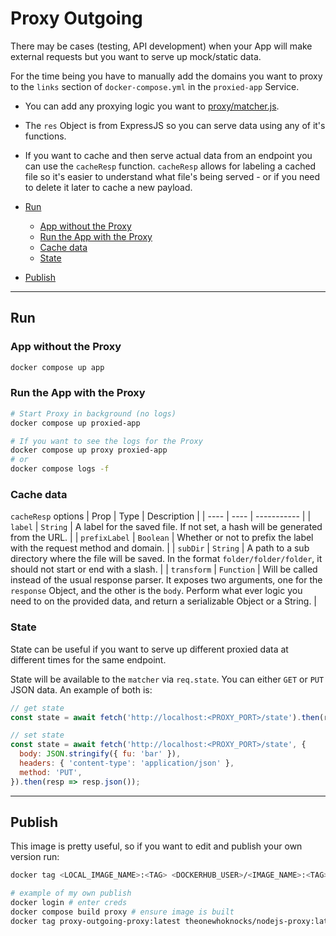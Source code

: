 # Proxy Outgoing

There may be cases (testing, API development) when your App will make external requests but you want to serve up mock/static data.

For the time being you have to manually add the domains you want to proxy to the `links` section of `docker-compose.yml` in the `proxied-app` Service.

- You can add any proxying logic you want to [proxy/matcher.js](./proxy/matcher.js).
- The `res` Object is from ExpressJS so you can serve data using any of it's functions.
- If you want to cache and then serve actual data from an endpoint you can use the `cacheResp` function. `cacheResp` allows for labeling a cached file so it's easier to understand what file's being served - or if you need to delete it later to cache a new payload.

- [Run](#run)
  - [App without the Proxy](#app-without-the-proxy)
  - [Run the App with the Proxy](#run-the-app-with-the-proxy)
  - [Cache data](#cache-data)
  - [State](#state)
- [Publish](#publish)

---

## Run

### App without the Proxy

```sh
docker compose up app
```

### Run the App with the Proxy

```sh
# Start Proxy in background (no logs)
docker compose up proxied-app

# If you want to see the logs for the Proxy
docker compose up proxy proxied-app
# or
docker compose logs -f
```

### Cache data

`cacheResp` options
| Prop | Type | Description |
| ---- | ---- | ----------- |
| `label` | `String` | A label for the saved file. If not set, a hash will be generated from the URL. |
| `prefixLabel` | `Boolean` | Whether or not to prefix the label with the request method and domain. |
| `subDir` | `String` | A path to a sub directory where the file will be saved. In the format `folder/folder/folder`, it should not start or end with a slash. |
| `transform` | `Function` | Will be called instead of the usual response parser. It exposes two arguments, one for the `response` Object, and the other is the `body`. Perform what ever logic you need to on the provided data, and return a serializable Object or a String. |

### State

State can be useful if you want to serve up different proxied data at different times for the same endpoint.

State will be available to the `matcher` via `req.state`. You can either `GET` or `PUT` JSON data. An example of both is:
```js
// get state
const state = await fetch('http://localhost:<PROXY_PORT>/state').then(resp => resp.json());

// set state
const state = await fetch('http://localhost:<PROXY_PORT>/state', {
  body: JSON.stringify({ fu: 'bar' }),
  headers: { 'content-type': 'application/json' },
  method: 'PUT',
}).then(resp => resp.json());
```

---

## Publish

This image is pretty useful, so if you want to edit and publish your own version run:
```sh
docker tag <LOCAL_IMAGE_NAME>:<TAG> <DOCKERHUB_USER>/<IMAGE_NAME>:<TAG> && docker push <DOCKERHUB_USER>/<IMAGE_NAME>:<TAG>

# example of my own publish
docker login # enter creds
docker compose build proxy # ensure image is built
docker tag proxy-outgoing-proxy:latest theonewhoknocks/nodejs-proxy:latest && docker push theonewhoknocks/nodejs-proxy:latest
```
